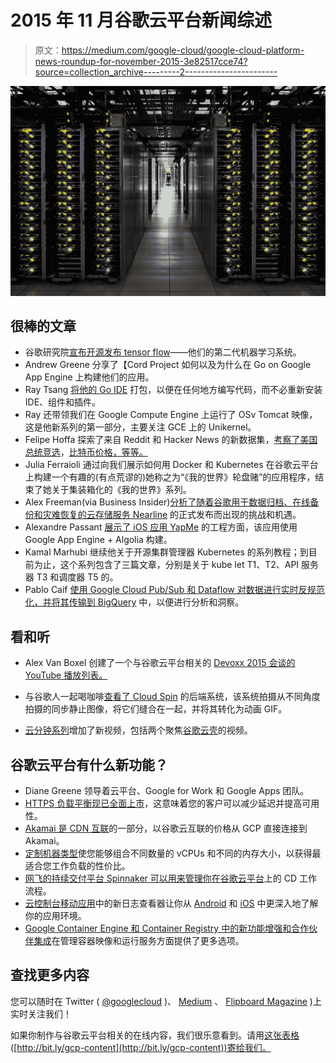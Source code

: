 # 2015 年 11 月谷歌云平台新闻综述

> 原文：<https://medium.com/google-cloud/google-cloud-platform-news-roundup-for-november-2015-3e82517cce74?source=collection_archive---------2----------------------->

![](img/a1e80bed51d02898503687f99469bd10.png)

## 很棒的文章

*   谷歌研究院[宣布开源发布 tensor flow](http://googleresearch.blogspot.com/2015/11/tensorflow-googles-latest-machine_9.html)——他们的第二代机器学习系统。
*   Andrew Greene 分享了【Cord Project 如何以及为什么在 Go on Google App Engine 上构建他们的应用。
*   Ray Tsang [将他的 Go IDE](/google-cloud/my-ide-in-a-container-49d4f177de#.emfna53jg) 打包，以便在任何地方编写代码，而不必重新安装 IDE、组件和插件。
*   Ray 还带领我们在 Google Compute Engine 上运行了 OSv Tomcat 映像，这是他新系列的第一部分，主要关注 GCE 上的 Unikernel。
*   Felipe Hoffa 探索了来自 Reddit 和 Hacker News 的新数据集，[考察了美国总统竞选](/google-cloud/reddit-s-presidential-race-candidate-mentions-in-comment-1f9fd6a7985a#.i381k063t)，[比特币价格，等等。](/google-cloud/big-data-stories-in-seconds-hacker-news-abe52bc5caad#.3eabiishn)
*   Julia Ferraioli 通过向我们展示如何用 Docker 和 Kubernetes 在谷歌云平台上构建一个有趣的(有点荒谬的)她称之为“《我的世界》轮盘赌”的应用程序，结束了她关于集装箱化的《我的世界》系列。
*   Alex Freeman(via Business Insider)[分析了随着谷歌用于数据归档、在线备份和灾难恢复的云存储服务 Nearline](http://www.businessinsider.com.au/google-has-a-killer-cloud-storage-service-that-hardly-anyone-knows-about-yet-2015-10) 的正式发布而出现的挑战和机遇。
*   Alexandre Passant [展示了 iOS 应用 YapMe](http://apassant.net/2015/11/03/using-algolia-search-on-google-appengine/) 的工程方面，该应用使用 Google App Engine + Algolia 构建。
*   Kamal Marhubi 继续他关于开源集群管理器 Kubernetes 的系列教程；到目前为止，这个系列包含了三篇文章，分别是关于 kube let T1、T2、API 服务器 T3 和调度器 T5 的。
*   Pablo Caif [使用 Google Cloud Pub/Sub 和 Dataflow 对数据进行实时反规范化，并将其传输到 BigQuery](http://blog.shinetech.com/2015/10/19/messages-in-the-sky/) 中，以便进行分析和洞察。

## **看和听**

*   Alex Van Boxel 创建了一个与谷歌云平台相关的 [Devoxx 2015 会谈的 YouTube 播放列表。](https://www.youtube.com/playlist?list=PL0RaBAaCTrTql2V4P_yMmWuyFZL0CoOEW)

*   与谷歌人一起喝咖啡[查看了 Cloud Spin](https://www.youtube.com/watch?v=QQelTN2a5Tw&list=PLIivdWyY5sqL5Qn0JPyCHqD0CPvMmErLT&index=1) 的后端系统，该系统拍摄从不同角度拍摄的同步静止图像，将它们缝合在一起，并将其转化为动画 GIF。

*   [云分钟系列](https://www.youtube.com/playlist?list=PLIivdWyY5sqIij_cgINUHZDMnGjVx3rxi)增加了新视频，包括两个聚焦[谷歌云壳](https://cloud.google.com/cloud-shell/docs/)的视频。

## **谷歌云平台有什么新功能？**

*   Diane Greene 领导着云平台、Google for Work 和 Google Apps 团队。
*   [HTTPS 负载平衡现已全面上市](http://googlecloudplatform.blogspot.com/2015/11/bringing-you-more-flexibility-and-better-Cloud-Networking-performance-GA-of-HTTPS-Load-Balancing-and-Akamai-joins-CDN-Interconnect.html)，这意味着您的客户可以减少延迟并提高可用性。
*   [Akamai 是 CDN 互联](http://googlecloudplatform.blogspot.com/2015/11/bringing-you-more-flexibility-and-better-Cloud-Networking-performance-GA-of-HTTPS-Load-Balancing-and-Akamai-joins-CDN-Interconnect.html)的一部分，以谷歌云互联的价格从 GCP 直接连接到 Akamai。
*   [定制机器类型](http://googlecloudplatform.blogspot.com/2015/11/introducing-Custom-Machine-Types-the-freedom-to-configure-the-best-VM-shape-for-your-workload.html)使您能够组合不同数量的 vCPUs 和不同的内存大小，以获得最适合您工作负载的性价比。
*   [网飞的持续交付平台 Spinnaker 可以用来管理你在谷歌云平台](http://googlecloudplatform.blogspot.com/2015/11/Netflixs-Spinnaker-available-now-on-Google-Cloud-Platform.html)上的 CD 工作流程。
*   [云控制台移动应用](http://googlecloudplatform.blogspot.com/2015/11/take-control-of-your-logs-with-the-Cloud-Console-mobile-app.html)中的新日志查看器让你从 [Android](https://play.google.com/store/apps/details?id=com.google.android.apps.cloudconsole) 和 [iOS](https://itunes.apple.com/us/app/google-cloud-console/id1005120814?mt=8#iTunes) 中更深入地了解你的应用环境。
*   [Google Container Engine 和 Container Registry 中的新功能增强和合作伙伴集成](http://googlecloudplatform.blogspot.com/2015/11/enhancements-to-Container-Engine-and-Container-Registry.html)在管理容器映像和运行服务方面提供了更多选项。

## 查找更多内容

您可以随时在 Twitter ( [@googlecloud](https://twitter.com/googlecloud) )、 [Medium](https://medium.com/google-cloud) 、 [Flipboard Magazine](https://flipboard.com/@googlecloud/google-cloud-platform-lfoqja31y) )上实时关注我们！

如果你制作与谷歌云平台相关的在线内容，我们很乐意看到。请用[这张表格](https://docs.google.com/a/google.com/forms/d/1nnpzeAib8ioZtkw1SFcsEOv0P0Ex-jdHvP4RVmiL3mo/viewform)([http://bit.ly/gcp-content](http://bit.ly/gcp-content))寄给我们。